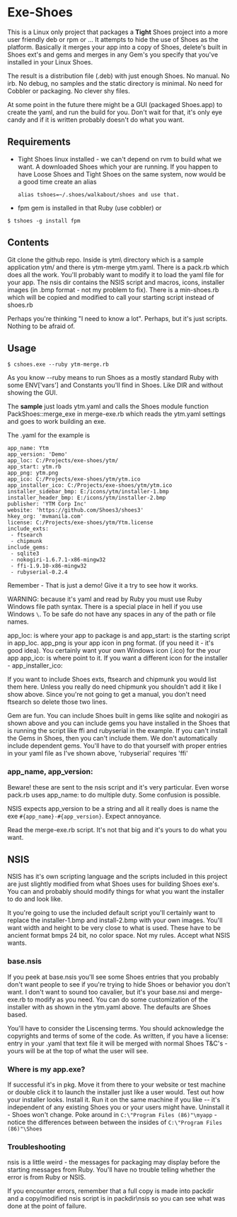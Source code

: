 # Exe-Shoes 

This is a Linux only project that packages a **Tight** Shoes project into a more 
user friendly deb or rpm or ... It attempts to hide the use of Shoes as
the platform. Basically it merges your app into a copy of Shoes, delete's
built in Shoes ext's and gems and merges in any Gem's you specify that you've
installed in your Linux Shoes.

The result is a distribution file (.deb)  with just enough Shoes. No manual. No irb. No debug, no
samples and the static directory is minimal. No need for Cobbler or packaging. 
No clever shy files. 

At some point in the future there might be a GUI (packaged Shoes.app) to create the yaml,
and run the build for you. Don't wait for that, it's only eye candy and if it is written
probably doesn't do what you want. 

## Requirements 

* Tight Shoes linux installed - we can't depend on rvm to build what we want. 
  A downloaded Shoes which your are running. 
  If you happen to have Loose Shoes and Tight Shoes on the same system, now would
  be a good time create an alias 
  ```
  alias tshoes=~/.shoes/walkabout/shoes and use that.
  ```

* fpm gem is installed in that Ruby (use cobbler) or 
``` 
$ tshoes -g install fpm
```

## Contents 

Git clone the github repo.
Inside is ytm\ directory which is a sample application
ytm/  and there is ytm-merge  ytm.yaml. There is a pack.rb which does all the work. You'll probably
want to modify it to load the yaml file for your app. The nsis dir contains
the NSIS script and macros, icons, installer images (in .bmp format - not my problem to
fix). There is a min-shoes.rb which will be copied and modified to call your starting script
instead of shoes.rb

Perhaps you're thinking "I need to know a lot". Perhaps, but it's just scripts.
Nothing to be afraid of.

## Usage 

`$ cshoes.exe --ruby ytm-merge.rb`

As you know --ruby means to run Shoes as a mostly standard Ruby with some
ENV['vars'] and Constants you'll find in Shoes. Like DIR and without showing the GUI.

The **sample** just loads ytm.yaml and calls the Shoes module function
PackShoes::merge_exe in merge-exe.rb which reads the ytm.yaml settings and goes
to work building an exe. 

The .yaml for the example is 
```
app_name: Ytm
app_version: 'Demo'
app_loc: C:/Projects/exe-shoes/ytm/
app_start: ytm.rb
app_png: ytm.png
app_ico: C:/Projects/exe-shoes/ytm/ytm.ico
app_installer_ico: C:/Projects/exe-shoes/ytm/ytm.ico
installer_sidebar_bmp: E:/icons/ytm/installer-1.bmp
installer_header_bmp: E:/icons/ytm/installer-2.bmp
publisher: 'YTM Corp Inc'
website: 'https://github.com/Shoes3/shoes3'
hkey_org: 'mvmanila.com'
license: C:/Projects/exe-shoes/ytm/Ytm.license
include_exts:
 - ftsearch
 - chipmunk
include_gems:
 - sqlite3
 - nokogiri-1.6.7.1-x86-mingw32
 - ffi-1.9.10-x86-mingw32
 - rubyserial-0.2.4
```
 Remember - That is just a demo!  Give it a try to see how it works. 
 
 WARNING: because it's yaml and read by Ruby you must use Ruby Windows file path
 syntax. There is a special place in hell if you use Windows `\`. To be safe
 do not have any spaces in any of the path or file names. 
 
 app_loc: is where your app to package is and app_start: is the starting script
 in app_loc. app_png is your app icon in png format. (if you need it - it's good idea). 
 You certainly want your own Windows icon (.ico) for the your app app_ico: is
 where point to it. If you want a different icon for the installer - app_installer_ico:
 
 If you want to include Shoes exts, ftsearch and chipmunk you would list them here.
 Unless you really do need chipmunk you shouldn't add it like I show above. Since you're not
 going to get a manual, you don't need ftsearch so delete those two lines.
 
 Gem are fun. You can include Shoes built in gems like sqlite and nokogiri as shown above
 and you can include gems you have installed in the Shoes that is running the script
 like ffi and rubyserial in the example. If you can't install the Gems in Shoes, then you can't include them.
 We don't automatically include dependent gems. You'll have to do that yourself with
 proper entries in your yaml file as I've shown above, 'rubyserial' requires 'ffi'
 
### app_name, app_version:

Beware! these are sent to the nsis script and it's very particular. Even worse
pack.rb uses app_name: to do multiple duty. Some confusion is possible. 

NSIS expects app_version to be a string and all it really does is name the exe
`#{app_name}-#{app_version}`. Expect annoyance. 

Read the merge-exe.rb script. It's not that big and it's yours to do what
you want.

## NSIS

NSIS has it's own scripting language and the scripts included in this project
are just slightly modified from what Shoes uses for building Shoes exe's.  
You can and probably should modify things for what you want the installer 
to do and look like.

It you're going to use the included default script you'll certainly want to 
replace the installer-1.bmp and install-2.bmp with your own images. You'll want
width and height to be very close to what is used. These have to be ancient format bmps
24 bit, no color space.  Not my rules. Accept what NSIS wants. 

### base.nsis

If you peek at base.nsis you'll see some Shoes entries that you probably 
don't want people to see if you're trying to hide Shoes or behavior you 
don't want. I don't want to sound too cavalier, but it's your base.nsi and merge-exe.rb
to modify as you need. You can do some customization of the installer with as shown in
the ytm.yaml above. The defaults are Shoes based. 

You'll have to consider the Liscensing terms. You should acknowledge the copyrights and terms 
of some of the code. As written, if you have a license: entry in your .yaml 
that text file it will be merged with normal Shoes T&C's - yours will be at the
top of what the user will see.

### Where is my app.exe?

If successful it's in pkg\. Move it from there to your website or test machine
or double click it to launch the installer just like a user would. Test out how your installer
looks. Install it. Run it on the same machine if you like -- it's independent
of any existing Shoes you or your users might have.  Uninstall it - Shoes won't change.
Poke around in `C:\"Program Files (86)"\myapp` - notice the differences between between
the insides of `C:\"Program Files (86)"\Shoes`


### Troubleshooting
nsis is a little weird - the messages for packaging may display 
before the starting messages from Ruby.  You'll have no trouble telling whether
the error is from Ruby or NSIS. 

If you encounter errors, remember that a full copy is made into packdir\
and a copy/modified nsis script is in packdir\nsis so you can see what was
done at the point of failure.


 


